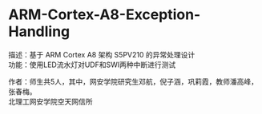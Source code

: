 # ARM-Cortex-A8-Exception-Handling
描述：基于 ARM Cortex A8 架构 S5PV210 的异常处理设计\
功能：使用LED流水灯对UDF和SWI两种中断进行测试

作者：师生共5人，其中，网安学院研究生邓航，倪子涵，巩莉霞，教师潘高峰，张春梅。\
北理工网安学院空天网信所
